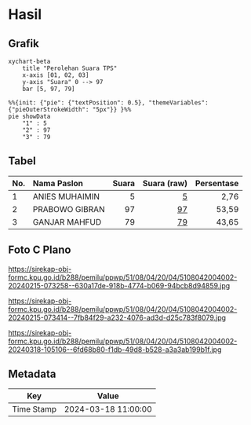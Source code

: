 # Hasil

## Grafik

```mermaid
xychart-beta
    title "Perolehan Suara TPS"
    x-axis [01, 02, 03]
    y-axis "Suara" 0 --> 97
    bar [5, 97, 79]
```

```mermaid
%%{init: {"pie": {"textPosition": 0.5}, "themeVariables": {"pieOuterStrokeWidth": "5px"}} }%%
pie showData
    "1" : 5
    "2" : 97
    "3" : 79
```

## Tabel

| No. | Nama Paslon    | Suara | Suara (raw) | Persentase |
|:--- |:-------------- | -----:| -----------:| ----------:|
| 1   | ANIES MUHAIMIN | 5     | [5][p-1]    | 2,76       |
| 2   | PRABOWO GIBRAN | 97    | [97][p-2]   | 53,59      |
| 3   | GANJAR MAHFUD  | 79    | [79][p-3]   | 43,65      |


[p-1]: https://github.com/gigit-pemilu/pemilu-2024-51-bali/blob/main/pilpres/hitung-suara/sub/51-bali/sub/08-buleleng/sub/04-banjar/sub/2004-banyuatis/sub/002-tps/sub/paslon-1.txt
[p-2]: https://github.com/gigit-pemilu/pemilu-2024-51-bali/blob/main/pilpres/hitung-suara/sub/51-bali/sub/08-buleleng/sub/04-banjar/sub/2004-banyuatis/sub/002-tps/sub/paslon-2.txt
[p-3]: https://github.com/gigit-pemilu/pemilu-2024-51-bali/blob/main/pilpres/hitung-suara/sub/51-bali/sub/08-buleleng/sub/04-banjar/sub/2004-banyuatis/sub/002-tps/sub/paslon-3.txt

## Foto C Plano

https://sirekap-obj-formc.kpu.go.id/b288/pemilu/ppwp/51/08/04/20/04/5108042004002-20240215-073258--630a17de-918b-4774-b069-94bcb8d94859.jpg

https://sirekap-obj-formc.kpu.go.id/b288/pemilu/ppwp/51/08/04/20/04/5108042004002-20240215-073414--7fb84f29-a232-4076-ad3d-d25c783f8079.jpg

https://sirekap-obj-formc.kpu.go.id/b288/pemilu/ppwp/51/08/04/20/04/5108042004002-20240318-105106--6fd68b80-f1db-49d8-b528-a3a3ab199b1f.jpg


## Metadata

| Key        | Value               |
| ---------- | ------------------- |
| Time Stamp | 2024-03-18 11:00:00 |



